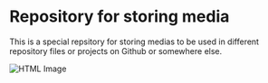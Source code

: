 # Repository for storing media

This is a special repsitory for storing medias to be used in different repository files or projects on Github or somewhere else.

 ![HTML Image](https://github.com/Kirubel-Eshetu/media_repo/blob/main/tech.jpeg)

